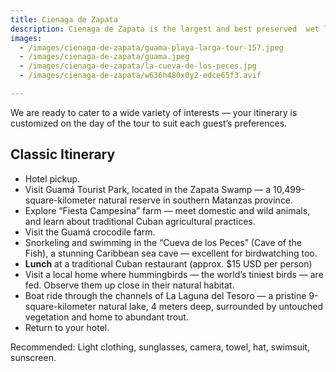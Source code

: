 ```yaml
---
title: Cienaga de Zapata
description: Cienaga de Zapata is the largest and best preserved  wet land  in  Cuba  and one of the  largest in Latin  America and  the Caribbean, declared a Biosphere Reserve  in 2000. This amazing  tour includes a visit to  a crocodile farm with different species, snorkeling in the Cave of the fishes, sailing through the narrow channels of the Laguna del Tesoro, and the visit to the Aldea Taina «Guamá». Probably the greatest treasure that you will find is the blinding nature that surrounds the place. Do not miss this chance of being in tune with the nature.
images:
  - /images/cienaga-de-zapata/guama-playa-larga-tour-157.jpeg
  - /images/cienaga-de-zapata/guama.jpeg
  - /images/cienaga-de-zapata/la-cueva-de-los-peces.jpg
  - /images/cienaga-de-zapata/w636h480x0y2-edce65f3.avif

---
```




<p class="mb-8 text-justify text-sm md:text-lg dark:text-gray-300 leading-relaxed">
  We are ready to cater to a wide variety of interests — your itinerary is customized on the day of the tour to suit each guest’s preferences.
</p>

<section class="mb-10">
  <h2 class="text-2xl lg:text-3xl font-bold text-gray-900 mb-6 border-b-2 border-blue-500 pb-2">
    Classic Itinerary
  </h2>

  <ul class="space-y-3 lg:space-y-4">
    <li class="flex items-start space-x-3 text-gray-700 leading-relaxed">
      <span class="inline-block w-2 h-2 bg-blue-500 rounded-full mt-2 flex-shrink-0"></span>
      <span class="text-sm lg:text-base">Hotel pickup.</span>
    </li>
    <li class="flex items-start space-x-3 text-gray-700 leading-relaxed">
      <span class="inline-block w-2 h-2 bg-blue-500 rounded-full mt-2 flex-shrink-0"></span>
      <span class="text-sm lg:text-base">Visit Guamá Tourist Park, located in the Zapata Swamp — a 10,499-square-kilometer natural reserve in southern Matanzas province.</span>
    </li>
    <li class="flex items-start space-x-3 text-gray-700 leading-relaxed">
      <span class="inline-block w-2 h-2 bg-blue-500 rounded-full mt-2 flex-shrink-0"></span>
      <span class="text-sm lg:text-base">Explore “Fiesta Campesina” farm — meet domestic and wild animals, and learn about traditional Cuban agricultural practices.</span>
    </li>
    <li class="flex items-start space-x-3 text-gray-700 leading-relaxed">
      <span class="inline-block w-2 h-2 bg-blue-500 rounded-full mt-2 flex-shrink-0"></span>
      <span class="text-sm lg:text-base">Visit the Guamá crocodile farm.</span>
    </li>
    <li class="flex items-start space-x-3 text-gray-700 leading-relaxed">
      <span class="inline-block w-2 h-2 bg-blue-500 rounded-full mt-2 flex-shrink-0"></span>
      <span class="text-sm lg:text-base">Snorkeling and swimming in the “Cueva de los Peces” (Cave of the Fish), a stunning Caribbean sea cave — excellent for birdwatching too.</span>
    </li>
    <li class="flex items-start space-x-3 text-gray-700 leading-relaxed">
      <span class="inline-block w-2 h-2 bg-amber-500 rounded-full mt-2 flex-shrink-0"></span>
      <span class="text-sm lg:text-base">
        <strong class="text-amber-700">Lunch</strong> at a traditional Cuban restaurant
        <span class="text-amber-600 font-medium ml-1">(approx. $15 USD per person)</span>
      </span>
    </li>
    <li class="flex items-start space-x-3 text-gray-700 leading-relaxed">
      <span class="inline-block w-2 h-2 bg-blue-500 rounded-full mt-2 flex-shrink-0"></span>
      <span class="text-sm lg:text-base">Visit a local home where hummingbirds — the world’s tiniest birds — are fed. Observe them up close in their natural habitat.</span>
    </li>
    <li class="flex items-start space-x-3 text-gray-700 leading-relaxed">
      <span class="inline-block w-2 h-2 bg-blue-500 rounded-full mt-2 flex-shrink-0"></span>
      <span class="text-sm lg:text-base">Boat ride through the channels of La Laguna del Tesoro — a pristine 9-square-kilometer natural lake, 4 meters deep, surrounded by untouched vegetation and home to abundant trout.</span>
    </li>
    <li class="flex items-start space-x-3 text-gray-700 leading-relaxed">
      <span class="inline-block w-2 h-2 bg-blue-500 rounded-full mt-2 flex-shrink-0"></span>
      <span class="text-sm lg:text-base">Return to your hotel.</span>
    </li>
  </ul>
</section>

<div class="bg-gradient-to-r from-yellow-50 to-orange-50 border-l-4 border-yellow-400 p-4 lg:p-6 rounded-r-lg mb-8">
  <p class="text-sm lg:text-base text-gray-800 leading-relaxed">
    <span class="font-bold text-yellow-700">Recommended:</span>
    <span class="ml-2">Light clothing, sunglasses, camera, towel, hat, swimsuit, sunscreen.</span>
  </p>
</div>

